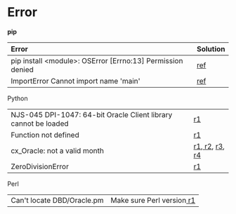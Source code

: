 # Error

**pip**

| Error | Solution |
| :--- | :--- |
| pip install &lt;module&gt;: OSError \[Errno:13\] Permission denied | [ref](https://stackoverflow.com/questions/31512422/pip-install-r-oserror-errno-13-permission-denied) |
| ImportError Cannot import name 'main' | [ref](https://github.com/pyenv/pyenv/issues/1141#issuecomment-381421570) |

Python

|  |  |
| :--- | :--- |
| NJS-045 DPI-1047: 64-bit Oracle Client library cannot be loaded | [r1](https://better-coding.com/solved-njs-045-dpi-1047-64-bit-oracle-client-library-cannot-be-loaded/) |
| Function not defined | [r1](https://www.codecademy.com/en/forum_questions/52d474658c1ccc74c80003cc) |
| cx\_Oracle: not a valid month | [r1](https://www.techonthenet.com/oracle/between.php),[ r2](https://stackoverflow.com/questions/28917707/ora-01722-invalid-number-in-oracle), [r3](https://stackoverflow.com/questions/35791682/cx-oracle-to-date-with-variables-in-python), [r4](https://stackoverflow.com/questions/32868717/python-cx-oracle-bind-variables/33882805#33882805) |
| ZeroDivisionError | [r1](http://zetcode.com/lang/python/exceptions/) |

Perl

|  |  |
| :--- | :--- |
| Can't locate DBD/Oracle.pm | Make sure Perl version[ r1](https://www.perlmonks.org/?node_id=973639) |


